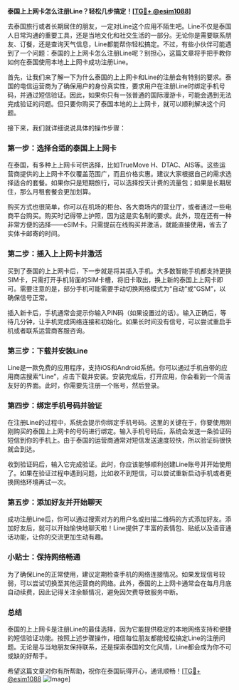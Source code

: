 **泰国上上网卡怎么注册Line？轻松几步搞定！[[TG💪+ @esim1088](https://t.me/s/esim1088)]**

去泰国旅行或者长期居住的朋友，一定对Line这个应用不陌生吧。Line不仅是泰国人日常沟通的重要工具，还是当地文化和社交生活的一部分。无论你是需要联系朋友、订餐，还是查询天气信息，Line都能帮你轻松搞定。不过，有些小伙伴可能遇到了一个问题：泰国的上上网卡怎么注册Line呢？别担心，这篇文章将手把手教你如何在泰国使用本地上上网卡成功注册Line。

首先，让我们来了解一下为什么泰国的上上网卡和Line的注册会有特别的要求。泰国的电信运营商为了确保用户的身份真实性，要求用户在注册Line时绑定手机号码，并通过短信验证。因此，如果你只有一张普通的国际漫游卡，可能会遇到无法完成验证的问题。但只要你购买了泰国本地的上上网卡，就可以顺利解决这个问题。

接下来，我们就详细说说具体的操作步骤：

### 第一步：选择合适的泰国上上网卡

在泰国，有多种上上网卡可供选择，比如TrueMove H、DTAC、AIS等。这些运营商提供的上上网卡不仅覆盖范围广，而且价格实惠。建议大家根据自己的需求选择适合的套餐。如果你只是短期旅行，可以选择按天计费的流量包；如果是长期居住，那么月租套餐会更加划算。

购买方式也很简单，你可以在机场的柜台、各大商场内的营业厅，或者通过一些电商平台购买。购买时记得带上护照，因为这是实名制的要求。此外，现在还有一种非常方便的选择——eSIM卡。只需提前在线购买并激活，就能直接使用，省去了实体卡邮寄的时间。

### 第二步：插入上上网卡并激活

买到了泰国的上上网卡后，下一步就是将其插入手机。大多数智能手机都支持更换SIM卡，只需打开手机背面的SIM卡槽，将旧卡取出，换上新的泰国上上网卡即可。需要注意的是，部分手机可能需要手动切换网络模式为“自动”或“GSM”，以确保信号正常。

插入新卡后，手机通常会提示你输入PIN码（如果设置过的话）。输入正确后，等待几分钟，让手机完成网络连接和初始化。如果长时间没有信号，可以尝试重启手机或者联系运营商客服咨询。

### 第三步：下载并安装Line

Line是一款免费的应用程序，支持iOS和Android系统。你可以通过手机自带的应用商店搜索“Line”，点击下载并安装。安装完成后，打开应用，你会看到一个简洁友好的界面。此时，你需要先注册一个账号，然后登录。

### 第四步：绑定手机号码并验证

在注册Line的过程中，系统会提示你绑定手机号码。这里的关键在于，你要使用刚刚购买的泰国上上网卡的号码进行绑定。输入手机号码后，系统会发送一条验证码短信到你的手机上。由于泰国的运营商通常对短信发送速度较快，所以验证码很快就会到达。

收到验证码后，输入它完成验证。此时，你应该能够顺利创建Line账号并开始使用了。如果在验证过程中遇到问题，比如收不到短信，可以尝试重新启动手机或者更换网络环境再试一次。

### 第五步：添加好友并开始聊天

成功注册Line后，你可以通过搜索对方的用户名或扫描二维码的方式添加好友。添加好友后，就可以开始愉快地聊天啦！Line提供了丰富的表情包、贴纸以及语音通话功能，让你的交流更加生动有趣。

### 小贴士：保持网络畅通

为了确保Line的正常使用，建议定期检查手机的网络连接情况。如果发现信号较弱，可以尝试切换至其他运营商的网络。此外，泰国的上上网卡通常会在每月月底自动续费，因此记得关注余额情况，避免因欠费导致服务中断。

### 总结

泰国的上上网卡是注册Line的最佳选择，因为它能提供稳定的本地网络支持和便捷的短信验证功能。按照上述步骤操作，相信每位朋友都能轻松搞定Line的注册问题。无论是与当地朋友保持联系，还是探索泰国的文化风情，Line都会成为你不可或缺的好帮手。

希望这篇文章对你有所帮助，祝你在泰国玩得开心，通讯顺畅！[[TG💪+ @esim1088](https://t.me/s/esim1088) ![Image](https://i.postimg.cc/4NQfJmqS/Snipaste-2025-05-13-00-14-12.png)]